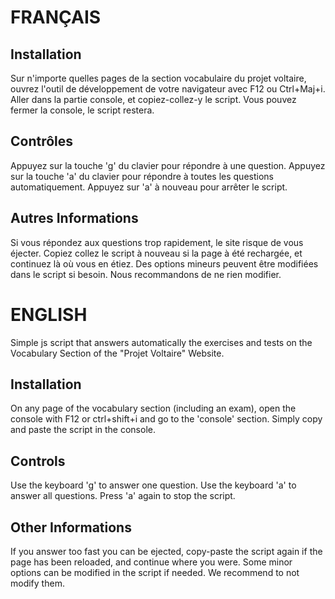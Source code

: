 # FRANÇAIS
## Installation
Sur n'importe quelles pages de la section vocabulaire du projet voltaire, ouvrez l'outil de développement de votre navigateur avec F12 ou Ctrl+Maj+i. Aller dans la partie console, et copiez-collez-y le script. Vous pouvez fermer la console, le script restera. 

## Contrôles
Appuyez sur la touche 'g' du clavier pour répondre à une question.
Appuyez sur la touche 'a' du clavier pour répondre à toutes les questions automatiquement. Appuyez sur 'a' à nouveau pour arrêter le script.

## Autres Informations
Si vous répondez aux questions trop rapidement, le site risque de vous éjecter. Copiez collez le script à nouveau si la page à été rechargée, et continuez là où vous en étiez.
Des options mineurs peuvent être modifiées dans le script si besoin. Nous recommandons de ne rien modifier.

# ENGLISH
Simple js script that answers automatically the exercises and tests on the Vocabulary Section of the "Projet Voltaire" Website.

## Installation
On any page of the vocabulary section (including an exam), open the console with F12 or ctrl+shift+i and go to the 'console' section.
Simply copy and paste the script in the console. 

## Controls
Use the keyboard 'g' to answer one question.
Use the keyboard 'a' to answer all questions. Press 'a' again to stop the script.

## Other Informations
If you answer too fast you can be ejected, copy-paste the script again if the page has been reloaded, and continue where you were.
Some minor options can be modified in the script if needed. We recommend to not modify them.

